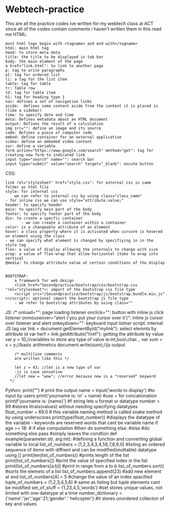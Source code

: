 # Webtech-practice
This are all the practice codes ive written for my webtech class at ACT
since all of the codes contain comments i haven't written them in this read me
HTML:

    most html tags begin with <tagname> and end with</tagname>
    html: main html tag
    head: to store meta data
    title: the title to be displayed in tab bar
    body: the main element of the page
    a href="link.html": to link to another page
    p: tag to write paragraphs
    ol: tag for ordered list
    li: a tag for the list item
    table: tag for table
    tr: Table row
    td: tag for table item
    h1: tag for heading type 1
    nav: defines a set of navigation links
    aside:  defines some content aside from the content it is placed in (like a sidebar)
    time: to specify date and time
    meta: Defines metadata about an HTML document
    output: Defines the result of a calculation
    img src="": define an image and its source
    code: Defines a piece of computer code
    embed: define container for an external application
    video: define an embeded video content
    var: define a variable
    form action="https://www.google.com/search" method="get": tag for creating new form to indicated link
    input type="search" name="": search bar
    input type="submit" value="search" target="_blank": excute button
CSS:

    link rel="stylesheet" href="style.css": for external css in same folder as html file
    style: for internal css
        we can refer to internal css by using class="class_name"
    - for inline css we can use style="attribute:value;"
    header: to specify header
    main: to specify main part of the body
    footer: to specify footer part of the body
    div: to create a specfic container
           - we can create a container within a container
    color: is a changeable attribute of an element
    hover: a class property where it is activated when cursore is hovered on element using the class
    - we can specify what element is changed by specifiying in in the style tag
    flex: a value of display allowing the internals to change with size
    wrap: a value of flex-wrap that allow horizontal items to wrap into vertical
    @media: to change attribute value at certain conditions of the display


    BOOTSTRAP:
        a framework for web design
        <link href="Secondpractice/bootstrap/css/bootstrap.css "rel="stylesheet">: import of the bootstrap css file type
        <script src="/Secondpractice/bootstrap/js/bootstrap.bundle.min.js" ></script>: optional import the bootstrap js file type
        - we refer to bootstrap attributes by using class=""

JS:
    /*
    onload="": page loading listener
    onclick="": button with inline js click listener
    onmouseover="alert ('you put your cursor over it')": inline js cursor over listener and alert
    onkeydown="": keyboard input listner
    script: internal JS tag
        var link = document.getElementById("mylink"): select elemnts by attribute id
        var herf = link.getAttribute("href"): getting the attribute by value
        var y = 10;//variables to store any type of value ie:int,bool,char...
        var sum = x + y;//basic arithmetics
        document.write(sum);//js output

        /* multiline comments
        are written like this */

        let z = 43; //let is a new type of var
        -js is case sensetive
        //let new = "wow"; //error because new is a "reserved" keyword
      */  


Python:
    print("") # print the output
    name = input('words to display') #to input by users 
    print('yourname is: \n' + name) #use + for concationation 
    print(f'yourname is: {name}') #f string lets u format ur datatype
    number = 89 #stores litrals(values) without needing specifying datatypes
    float_number = 69.0 # this variable naming  method is called snake method by using underscores
    print(type(float_number)) #displays the datatype of the variable
    - keywords are reserved words that cant be variable name
    if age >= 18:  # if else computation
        #then do something
    else: #else
        #do something else
         pass #simply leaves the condtion
    def example(parameter:str, arg:int): #defining a function and converting global variable to local
    list_of_numbers = [1,2,3,4,3,4,56,7,8,9,0] #listing an ordered sequence of items with diffrent and can be modified(muttable) datatype using []
    print(len(list_of_numbers)) #prints length of the list
    print(list_of_numbers[]) #print the value of specified index in the list
    print(list_of_numbers[a:b]) #print in range from a to b
    list_of_numbers.sort() #sorts the elemets of a list
    list_of_numbers.append(23) #add new element at end
    list_of_numbers[4] = 5 #change the value of an index spacified
    tuple_of_numbers = (1,2,3,4,5,6) # same as listing but tuple elements cant be modified
    set_of_stuff = {1,23,4,5,'words'} #set stores unique values, not limited with one datatype at a time
    number_dictionary = {'name':'jer','age':21,'gender':' helicopter'} #it stores unordered collecton of key and values


